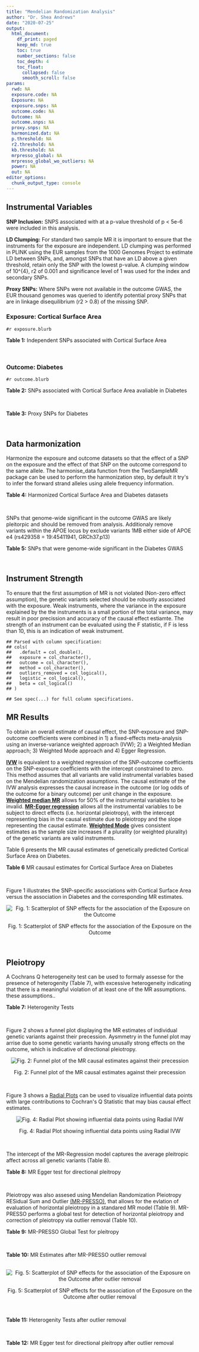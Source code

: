 ```yaml
---
title: "Mendelian Randomization Analysis"
author: "Dr. Shea Andrews"
date: "2020-07-25"
output:
  html_document:
    df_print: paged
    keep_md: true
    toc: true
    number_sections: false
    toc_depth: 4
    toc_float:
      collapsed: false
      smooth_scroll: false
params:
  rwd: NA
  exposure.code: NA
  Exposure: NA
  exposure.snps: NA
  outcome.code: NA
  Outcome: NA
  outcome.snps: NA
  proxy.snps: NA
  harmonized.dat: NA
  p.threshold: NA
  r2.threshold: NA
  kb.threshold: NA
  mrpresso_global: NA
  mrpresso_global_wo_outliers: NA
  power: NA
  out: NA
editor_options:
  chunk_output_type: console
---
```







## Instrumental Variables
**SNP Inclusion:** SNPS associated with at a p-value threshold of p < 5e-6 were included in this analysis.
<br>

**LD Clumping:** For standard two sample MR it is important to ensure that the instruments for the exposure are independent. LD clumping was performed in PLINK using the EUR samples from the 1000 Genomes Project to estimate LD between SNPs, and, amongst SNPs that have an LD above a given threshold, retain only the SNP with the lowest p-value. A clumping window of 10^{4}, r2 of 0.001 and significance level of 1 was used for the index and secondary SNPs.
<br>

**Proxy SNPs:** Where SNPs were not available in the outcome GWAS, the EUR thousand genomes was queried to identify potential proxy SNPs that are in linkage disequilibrium (r2 > 0.8) of the missing SNP.
<br>

### Exposure: Cortical Surface Area
`#r exposure.blurb`
<br>

**Table 1:** Independent SNPs associated with Cortical Surface Area
<div data-pagedtable="false">
  <script data-pagedtable-source type="application/json">
{"columns":[{"label":["SNP"],"name":[1],"type":["chr"],"align":["left"]},{"label":["CHROM"],"name":[2],"type":["dbl"],"align":["right"]},{"label":["POS"],"name":[3],"type":["dbl"],"align":["right"]},{"label":["REF"],"name":[4],"type":["chr"],"align":["left"]},{"label":["ALT"],"name":[5],"type":["chr"],"align":["left"]},{"label":["AF"],"name":[6],"type":["dbl"],"align":["right"]},{"label":["BETA"],"name":[7],"type":["dbl"],"align":["right"]},{"label":["SE"],"name":[8],"type":["dbl"],"align":["right"]},{"label":["Z"],"name":[9],"type":["dbl"],"align":["right"]},{"label":["P"],"name":[10],"type":["dbl"],"align":["right"]},{"label":["N"],"name":[11],"type":["dbl"],"align":["right"]},{"label":["TRAIT"],"name":[12],"type":["chr"],"align":["left"]}],"data":[{"1":"rs2490556","2":"1","3":"2021284","4":"T","5":"A","6":"0.3155","7":"583.9623","8":"122.1531","9":"4.780577","10":"1.748e-06","11":"32068","12":"Cortical_Surface_Area"},{"1":"rs4846200","2":"1","3":"9752648","4":"C","5":"T","6":"0.4191","7":"628.7473","8":"124.9738","9":"5.031033","10":"4.878e-07","11":"32068","12":"Cortical_Surface_Area"},{"1":"rs499688","2":"1","3":"61396649","4":"T","5":"C","6":"0.3482","7":"-583.8940","8":"123.5536","9":"-4.725840","10":"2.292e-06","11":"31582","12":"Cortical_Surface_Area"},{"1":"rs6673449","2":"1","3":"160043698","4":"A","5":"G","6":"0.5681","7":"-552.9050","8":"110.5323","9":"-5.002200","10":"5.668e-07","11":"32176","12":"Cortical_Surface_Area"},{"1":"rs12137969","2":"1","3":"242289357","4":"G","5":"A","6":"0.2412","7":"-585.5512","8":"128.0273","9":"-4.573643","10":"4.793e-06","11":"32176","12":"Cortical_Surface_Area"},{"1":"rs10927043","2":"1","3":"243762208","4":"C","5":"T","6":"0.1826","7":"719.0735","8":"141.2684","9":"5.090123","10":"3.578e-07","11":"32176","12":"Cortical_Surface_Area"},{"1":"rs57415181","2":"2","3":"48707841","4":"G","5":"C","6":"0.1447","7":"-834.6022","8":"159.4070","9":"-5.235668","10":"1.644e-07","11":"32176","12":"Cortical_Surface_Area"},{"1":"rs10496091","2":"2","3":"61482261","4":"G","5":"A","6":"0.2777","7":"-642.6331","8":"121.0228","9":"-5.310017","10":"1.096e-07","11":"32176","12":"Cortical_Surface_Area"},{"1":"rs12630663","2":"3","3":"28007315","4":"T","5":"C","6":"0.4117","7":"632.8110","8":"111.2125","9":"5.690110","10":"1.270e-08","11":"32176","12":"Cortical_Surface_Area"},{"1":"rs34464850","2":"3","3":"141721762","4":"G","5":"C","6":"0.1534","7":"1233.1854","8":"152.7201","9":"8.074807","10":"6.758e-16","11":"31984","12":"Cortical_Surface_Area"},{"1":"rs11938781","2":"4","3":"17924734","4":"T","5":"C","6":"0.1648","7":"-719.1710","8":"150.5519","9":"-4.776900","10":"1.780e-06","11":"32176","12":"Cortical_Surface_Area"},{"1":"rs10029872","2":"4","3":"40350763","4":"T","5":"C","6":"0.5251","7":"508.7590","8":"109.6122","9":"4.641440","10":"3.460e-06","11":"32176","12":"Cortical_Surface_Area"},{"1":"rs2301718","2":"4","3":"106009763","4":"G","5":"A","6":"0.2269","7":"737.2212","8":"132.3556","9":"5.570004","10":"2.547e-08","11":"32176","12":"Cortical_Surface_Area"},{"1":"rs386424","2":"5","3":"81092787","4":"T","5":"G","6":"0.3008","7":"656.5430","8":"120.0422","9":"5.469270","10":"4.519e-08","11":"32176","12":"Cortical_Surface_Area"},{"1":"rs7715167","2":"5","3":"170778824","4":"T","5":"C","6":"0.6143","7":"662.7540","8":"119.1375","9":"5.562930","10":"2.653e-08","11":"32068","12":"Cortical_Surface_Area"},{"1":"rs2802295","2":"6","3":"108926496","4":"A","5":"G","6":"0.6207","7":"714.5850","8":"112.9897","9":"6.324340","10":"2.543e-10","11":"32176","12":"Cortical_Surface_Area"},{"1":"rs11759026","2":"6","3":"126792095","4":"A","5":"G","6":"0.2376","7":"1301.5200","8":"134.6156","9":"9.668420","10":"4.106e-22","11":"31907","12":"Cortical_Surface_Area"},{"1":"rs139849708","2":"6","3":"127369230","4":"T","5":"C","6":"0.0297","7":"-2237.8300","8":"422.1224","9":"-5.301370","10":"1.149e-07","11":"22951","12":"Cortical_Surface_Area"},{"1":"rs6463758","2":"7","3":"8117636","4":"A","5":"G","6":"0.5382","7":"560.9860","8":"112.3815","9":"4.991800","10":"5.982e-07","11":"32176","12":"Cortical_Surface_Area"},{"1":"rs149352678","2":"7","3":"54920906","4":"C","5":"T","6":"0.0991","7":"967.7266","8":"191.5244","9":"5.052759","10":"4.355e-07","11":"32176","12":"Cortical_Surface_Area"},{"1":"rs42035","2":"7","3":"92239531","4":"A","5":"G","6":"0.2454","7":"-610.3230","8":"127.8222","9":"-4.774780","10":"1.799e-06","11":"32176","12":"Cortical_Surface_Area"},{"1":"rs41563","2":"7","3":"104852654","4":"G","5":"A","6":"0.3385","7":"586.6639","8":"116.3776","9":"5.041038","10":"4.630e-07","11":"32176","12":"Cortical_Surface_Area"},{"1":"rs10251751","2":"7","3":"156021770","4":"C","5":"T","6":"0.6639","7":"538.0782","8":"116.0343","9":"4.637234","10":"3.531e-06","11":"32176","12":"Cortical_Surface_Area"},{"1":"rs76650567","2":"8","3":"78242034","4":"C","5":"T","6":"0.0870","7":"-902.8657","8":"194.8981","9":"-4.632501","10":"3.613e-06","11":"32176","12":"Cortical_Surface_Area"},{"1":"rs66702753","2":"9","3":"103010947","4":"A","5":"C","6":"0.2493","7":"-593.2390","8":"128.8921","9":"-4.602600","10":"4.172e-06","11":"32176","12":"Cortical_Surface_Area"},{"1":"rs10817864","2":"9","3":"118968579","4":"C","5":"T","6":"0.5739","7":"531.0956","8":"111.2505","9":"4.773872","10":"1.807e-06","11":"32176","12":"Cortical_Surface_Area"},{"1":"rs12357321","2":"10","3":"21790476","4":"G","5":"A","6":"0.3206","7":"-698.7452","8":"119.6461","9":"-5.840100","10":"5.217e-09","11":"32176","12":"Cortical_Surface_Area"},{"1":"rs1628768","2":"10","3":"105012994","4":"T","5":"C","6":"0.2386","7":"972.9780","8":"132.0048","9":"7.370780","10":"1.696e-13","11":"32176","12":"Cortical_Surface_Area"},{"1":"rs17543864","2":"11","3":"92556100","4":"G","5":"A","6":"0.3264","7":"-623.9150","8":"116.9886","9":"-5.333126","10":"9.654e-08","11":"32176","12":"Cortical_Surface_Area"},{"1":"rs3217901","2":"12","3":"4405389","4":"A","5":"G","6":"0.4221","7":"593.5960","8":"114.7165","9":"5.174460","10":"2.286e-07","11":"32176","12":"Cortical_Surface_Area"},{"1":"rs2066827","2":"12","3":"12871099","4":"T","5":"G","6":"0.2333","7":"-862.4130","8":"159.9581","9":"-5.391500","10":"6.987e-08","11":"24138","12":"Cortical_Surface_Area"},{"1":"rs7975351","2":"12","3":"53902190","4":"G","5":"A","6":"0.4740","7":"611.0487","8":"113.5536","9":"5.381148","10":"7.401e-08","11":"31319","12":"Cortical_Surface_Area"},{"1":"rs10876864","2":"12","3":"56401085","4":"G","5":"A","6":"0.5774","7":"-628.5901","8":"112.6859","9":"-5.578250","10":"2.430e-08","11":"31319","12":"Cortical_Surface_Area"},{"1":"rs10878349","2":"12","3":"66327632","4":"A","5":"G","6":"0.5100","7":"-1039.9900","8":"110.4866","9":"-9.412850","10":"4.829e-21","11":"32176","12":"Cortical_Surface_Area"},{"1":"rs35227403","2":"12","3":"68216239","4":"T","5":"A","6":"0.0588","7":"-1271.7821","8":"253.6458","9":"-5.014008","10":"5.331e-07","11":"32176","12":"Cortical_Surface_Area"},{"1":"rs111855983","2":"12","3":"80052550","4":"T","5":"C","6":"0.1319","7":"-818.6420","8":"177.5492","9":"-4.610790","10":"4.011e-06","11":"28185","12":"Cortical_Surface_Area"},{"1":"rs2195243","2":"12","3":"102922986","4":"G","5":"C","6":"0.2196","7":"-769.2254","8":"142.2462","9":"-5.407704","10":"6.384e-08","11":"29708","12":"Cortical_Surface_Area"},{"1":"rs34011931","2":"13","3":"111077516","4":"A","5":"G","6":"0.3280","7":"538.2090","8":"117.7182","9":"4.572010","10":"4.831e-06","11":"32176","12":"Cortical_Surface_Area"},{"1":"rs6572878","2":"14","3":"23435333","4":"T","5":"C","6":"0.3997","7":"-574.9920","8":"113.9565","9":"-5.045710","10":"4.518e-07","11":"31790","12":"Cortical_Surface_Area"},{"1":"rs76801057","2":"14","3":"99728448","4":"C","5":"T","6":"0.0263","7":"2036.7834","8":"429.5486","9":"4.741683","10":"2.119e-06","11":"23846","12":"Cortical_Surface_Area"},{"1":"rs4265798","2":"16","3":"70636616","4":"T","5":"A","6":"0.9332","7":"-1221.0588","8":"263.6357","9":"-4.631614","10":"3.628e-06","11":"30025","12":"Cortical_Surface_Area"},{"1":"rs7207463","2":"17","3":"16004259","4":"A","5":"G","6":"0.5620","7":"-519.7640","8":"110.5676","9":"-4.700870","10":"2.591e-06","11":"32176","12":"Cortical_Surface_Area"},{"1":"rs6505216","2":"17","3":"29206421","4":"G","5":"T","6":"0.2375","7":"652.8106","8":"142.8638","9":"4.569461","10":"4.890e-06","11":"31430","12":"Cortical_Surface_Area"},{"1":"rs79600142","2":"17","3":"43897722","4":"T","5":"C","6":"0.2198","7":"-1696.8300","8":"143.2730","9":"-11.843300","10":"2.331e-32","11":"29435","12":"Cortical_Surface_Area"},{"1":"rs12452834","2":"17","3":"47111739","4":"C","5":"T","6":"0.3329","7":"-626.4308","8":"123.5899","9":"-5.068625","10":"4.007e-07","11":"30867","12":"Cortical_Surface_Area"},{"1":"rs1791513","2":"18","3":"22135429","4":"A","5":"G","6":"0.5263","7":"-502.3000","8":"109.5062","9":"-4.586950","10":"4.498e-06","11":"32176","12":"Cortical_Surface_Area"},{"1":"rs743038","2":"22","3":"50884075","4":"C","5":"T","6":"0.5560","7":"-532.1045","8":"115.3983","9":"-4.611025","10":"4.007e-06","11":"31216","12":"Cortical_Surface_Area"}],"options":{"columns":{"min":{},"max":[10]},"rows":{"min":[10],"max":[10]},"pages":{}}}
  </script>
</div>
<br>

### Outcome: Diabetes
`#r outcome.blurb`
<br>

**Table 2:** SNPs associated with Cortical Surface Area avaliable in Diabetes
<div data-pagedtable="false">
  <script data-pagedtable-source type="application/json">
{"columns":[{"label":["SNP"],"name":[1],"type":["chr"],"align":["left"]},{"label":["CHROM"],"name":[2],"type":["dbl"],"align":["right"]},{"label":["POS"],"name":[3],"type":["dbl"],"align":["right"]},{"label":["REF"],"name":[4],"type":["chr"],"align":["left"]},{"label":["ALT"],"name":[5],"type":["chr"],"align":["left"]},{"label":["AF"],"name":[6],"type":["dbl"],"align":["right"]},{"label":["BETA"],"name":[7],"type":["dbl"],"align":["right"]},{"label":["SE"],"name":[8],"type":["dbl"],"align":["right"]},{"label":["Z"],"name":[9],"type":["dbl"],"align":["right"]},{"label":["P"],"name":[10],"type":["dbl"],"align":["right"]},{"label":["N"],"name":[11],"type":["dbl"],"align":["right"]},{"label":["TRAIT"],"name":[12],"type":["chr"],"align":["left"]}],"data":[{"1":"rs6673449","2":"1","3":"160043698","4":"A","5":"G","6":"0.5709990","7":"0.0006","8":"0.0079","9":"0.07594940","10":"9.394e-01","11":"569410","12":"Type_2_Diabetes"},{"1":"rs12137969","2":"1","3":"242289357","4":"G","5":"A","6":"0.2310540","7":"-0.0005","8":"0.0093","9":"-0.05376344","10":"9.565e-01","11":"569861","12":"Type_2_Diabetes"},{"1":"rs10927043","2":"1","3":"243762208","4":"C","5":"T","6":"0.1818560","7":"-0.0093","8":"0.0102","9":"-0.91176471","10":"3.615e-01","11":"573517","12":"Type_2_Diabetes"},{"1":"rs10496091","2":"2","3":"61482261","4":"G","5":"A","6":"0.2804520","7":"-0.0002","8":"0.0079","9":"-0.02531646","10":"9.824e-01","11":"603850","12":"Type_2_Diabetes"},{"1":"rs12630663","2":"3","3":"28007315","4":"T","5":"C","6":"0.4117420","7":"0.0005","8":"0.0080","9":"0.06250000","10":"9.530e-01","11":"568996","12":"Type_2_Diabetes"},{"1":"rs34464850","2":"3","3":"141721762","4":"G","5":"C","6":"0.1505020","7":"-0.0051","8":"0.0109","9":"-0.46788991","10":"6.386e-01","11":"572247","12":"Type_2_Diabetes"},{"1":"rs11938781","2":"4","3":"17924734","4":"T","5":"C","6":"0.1636170","7":"0.0267","8":"0.0105","9":"2.54285714","10":"1.125e-02","11":"569163","12":"Type_2_Diabetes"},{"1":"rs10029872","2":"4","3":"40350763","4":"T","5":"C","6":"0.5189650","7":"-0.0044","8":"0.0077","9":"-0.57142900","10":"5.654e-01","11":"571359","12":"Type_2_Diabetes"},{"1":"rs2301718","2":"4","3":"106009763","4":"G","5":"A","6":"0.2109830","7":"-0.0007","8":"0.0095","9":"-0.07368421","10":"9.401e-01","11":"567532","12":"Type_2_Diabetes"},{"1":"rs386424","2":"5","3":"81092787","4":"T","5":"G","6":"0.2884530","7":"0.0083","8":"0.0086","9":"0.96511628","10":"3.366e-01","11":"570457","12":"Type_2_Diabetes"},{"1":"rs7715167","2":"5","3":"170778824","4":"T","5":"C","6":"0.6084960","7":"-0.0059","8":"0.0080","9":"-0.73750000","10":"4.623e-01","11":"573704","12":"Type_2_Diabetes"},{"1":"rs2802295","2":"6","3":"108926496","4":"A","5":"G","6":"0.6269280","7":"0.0114","8":"0.0081","9":"1.40741000","10":"1.605e-01","11":"570529","12":"Type_2_Diabetes"},{"1":"rs6463758","2":"7","3":"8117636","4":"A","5":"G","6":"0.5535140","7":"-0.0102","8":"0.0084","9":"-1.21429000","10":"2.211e-01","11":"566704","12":"Type_2_Diabetes"},{"1":"rs42035","2":"7","3":"92239531","4":"A","5":"G","6":"0.2446390","7":"-0.0240","8":"0.0092","9":"-2.60869565","10":"8.666e-03","11":"569904","12":"Type_2_Diabetes"},{"1":"rs41563","2":"7","3":"104852654","4":"G","5":"A","6":"0.3481870","7":"0.0165","8":"0.0087","9":"1.89655172","10":"5.607e-02","11":"572134","12":"Type_2_Diabetes"},{"1":"rs10251751","2":"7","3":"156021770","4":"C","5":"T","6":"0.6669210","7":"-0.0135","8":"0.0083","9":"-1.62651000","10":"1.025e-01","11":"570914","12":"Type_2_Diabetes"},{"1":"rs76650567","2":"8","3":"78242034","4":"C","5":"T","6":"0.0811408","7":"0.0251","8":"0.0142","9":"1.76760563","10":"7.788e-02","11":"572999","12":"Type_2_Diabetes"},{"1":"rs66702753","2":"9","3":"103010947","4":"A","5":"C","6":"0.2551110","7":"0.0137","8":"0.0090","9":"1.52222222","10":"1.271e-01","11":"570163","12":"Type_2_Diabetes"},{"1":"rs10817864","2":"9","3":"118968579","4":"C","5":"T","6":"0.5807480","7":"0.0001","8":"0.0079","9":"0.01265820","10":"9.878e-01","11":"573423","12":"Type_2_Diabetes"},{"1":"rs12357321","2":"10","3":"21790476","4":"G","5":"A","6":"0.3133290","7":"0.0043","8":"0.0081","9":"0.53086420","10":"5.950e-01","11":"559082","12":"Type_2_Diabetes"},{"1":"rs1628768","2":"10","3":"105012994","4":"T","5":"C","6":"0.2343950","7":"-0.0171","8":"0.0093","9":"-1.83870968","10":"6.486e-02","11":"570299","12":"Type_2_Diabetes"},{"1":"rs17543864","2":"11","3":"92556100","4":"G","5":"A","6":"0.3189930","7":"0.0186","8":"0.0085","9":"2.18823529","10":"2.836e-02","11":"556865","12":"Type_2_Diabetes"},{"1":"rs10876864","2":"12","3":"56401085","4":"G","5":"A","6":"0.5771590","7":"0.0041","8":"0.0080","9":"0.51250000","10":"6.033e-01","11":"573704","12":"Type_2_Diabetes"},{"1":"rs10878349","2":"12","3":"66327632","4":"A","5":"G","6":"0.5120460","7":"0.0484","8":"0.0079","9":"6.12658000","10":"7.235e-10","11":"570758","12":"Type_2_Diabetes"},{"1":"rs111855983","2":"12","3":"80052550","4":"T","5":"C","6":"0.1300490","7":"0.0155","8":"0.0120","9":"1.29166667","10":"1.953e-01","11":"573359","12":"Type_2_Diabetes"},{"1":"rs2195243","2":"12","3":"102922986","4":"G","5":"C","6":"0.2225540","7":"-0.0227","8":"0.0087","9":"-2.60919540","10":"8.720e-03","11":"605045","12":"Type_2_Diabetes"},{"1":"rs34011931","2":"13","3":"111077516","4":"A","5":"G","6":"0.3274150","7":"-0.0190","8":"0.0084","9":"-2.26190476","10":"2.284e-02","11":"570230","12":"Type_2_Diabetes"},{"1":"rs7207463","2":"17","3":"16004259","4":"A","5":"G","6":"0.5600750","7":"0.0049","8":"0.0079","9":"0.62025300","10":"5.307e-01","11":"573444","12":"Type_2_Diabetes"},{"1":"rs1791513","2":"18","3":"22135429","4":"A","5":"G","6":"0.5313200","7":"0.0171","8":"0.0078","9":"2.19231000","10":"2.747e-02","11":"557880","12":"Type_2_Diabetes"},{"1":"rs2490556","2":"NA","3":"NA","4":"NA","5":"NA","6":"NA","7":"NA","8":"NA","9":"NA","10":"NA","11":"NA","12":"NA"},{"1":"rs4846200","2":"NA","3":"NA","4":"NA","5":"NA","6":"NA","7":"NA","8":"NA","9":"NA","10":"NA","11":"NA","12":"NA"},{"1":"rs499688","2":"NA","3":"NA","4":"NA","5":"NA","6":"NA","7":"NA","8":"NA","9":"NA","10":"NA","11":"NA","12":"NA"},{"1":"rs57415181","2":"NA","3":"NA","4":"NA","5":"NA","6":"NA","7":"NA","8":"NA","9":"NA","10":"NA","11":"NA","12":"NA"},{"1":"rs11759026","2":"NA","3":"NA","4":"NA","5":"NA","6":"NA","7":"NA","8":"NA","9":"NA","10":"NA","11":"NA","12":"NA"},{"1":"rs139849708","2":"NA","3":"NA","4":"NA","5":"NA","6":"NA","7":"NA","8":"NA","9":"NA","10":"NA","11":"NA","12":"NA"},{"1":"rs149352678","2":"NA","3":"NA","4":"NA","5":"NA","6":"NA","7":"NA","8":"NA","9":"NA","10":"NA","11":"NA","12":"NA"},{"1":"rs3217901","2":"NA","3":"NA","4":"NA","5":"NA","6":"NA","7":"NA","8":"NA","9":"NA","10":"NA","11":"NA","12":"NA"},{"1":"rs2066827","2":"NA","3":"NA","4":"NA","5":"NA","6":"NA","7":"NA","8":"NA","9":"NA","10":"NA","11":"NA","12":"NA"},{"1":"rs7975351","2":"NA","3":"NA","4":"NA","5":"NA","6":"NA","7":"NA","8":"NA","9":"NA","10":"NA","11":"NA","12":"NA"},{"1":"rs35227403","2":"NA","3":"NA","4":"NA","5":"NA","6":"NA","7":"NA","8":"NA","9":"NA","10":"NA","11":"NA","12":"NA"},{"1":"rs6572878","2":"NA","3":"NA","4":"NA","5":"NA","6":"NA","7":"NA","8":"NA","9":"NA","10":"NA","11":"NA","12":"NA"},{"1":"rs76801057","2":"NA","3":"NA","4":"NA","5":"NA","6":"NA","7":"NA","8":"NA","9":"NA","10":"NA","11":"NA","12":"NA"},{"1":"rs4265798","2":"NA","3":"NA","4":"NA","5":"NA","6":"NA","7":"NA","8":"NA","9":"NA","10":"NA","11":"NA","12":"NA"},{"1":"rs6505216","2":"NA","3":"NA","4":"NA","5":"NA","6":"NA","7":"NA","8":"NA","9":"NA","10":"NA","11":"NA","12":"NA"},{"1":"rs79600142","2":"NA","3":"NA","4":"NA","5":"NA","6":"NA","7":"NA","8":"NA","9":"NA","10":"NA","11":"NA","12":"NA"},{"1":"rs12452834","2":"NA","3":"NA","4":"NA","5":"NA","6":"NA","7":"NA","8":"NA","9":"NA","10":"NA","11":"NA","12":"NA"},{"1":"rs743038","2":"NA","3":"NA","4":"NA","5":"NA","6":"NA","7":"NA","8":"NA","9":"NA","10":"NA","11":"NA","12":"NA"}],"options":{"columns":{"min":{},"max":[10]},"rows":{"min":[10],"max":[10]},"pages":{}}}
  </script>
</div>
<br>

**Table 3:** Proxy SNPs for Diabetes
<div data-pagedtable="false">
  <script data-pagedtable-source type="application/json">
{"columns":[{"label":["target_snp"],"name":[1],"type":["chr"],"align":["left"]},{"label":["proxy_snp"],"name":[2],"type":["chr"],"align":["left"]},{"label":["ld.r2"],"name":[3],"type":["dbl"],"align":["right"]},{"label":["Dprime"],"name":[4],"type":["dbl"],"align":["right"]},{"label":["PHASE"],"name":[5],"type":["chr"],"align":["left"]},{"label":["X12"],"name":[6],"type":["lgl"],"align":["right"]},{"label":["CHROM"],"name":[7],"type":["dbl"],"align":["right"]},{"label":["POS"],"name":[8],"type":["dbl"],"align":["right"]},{"label":["REF.proxy"],"name":[9],"type":["chr"],"align":["left"]},{"label":["ALT.proxy"],"name":[10],"type":["chr"],"align":["left"]},{"label":["AF"],"name":[11],"type":["dbl"],"align":["right"]},{"label":["BETA"],"name":[12],"type":["dbl"],"align":["right"]},{"label":["SE"],"name":[13],"type":["dbl"],"align":["right"]},{"label":["Z"],"name":[14],"type":["dbl"],"align":["right"]},{"label":["P"],"name":[15],"type":["dbl"],"align":["right"]},{"label":["N"],"name":[16],"type":["dbl"],"align":["right"]},{"label":["TRAIT"],"name":[17],"type":["chr"],"align":["left"]},{"label":["ref"],"name":[18],"type":["chr"],"align":["left"]},{"label":["ref.proxy"],"name":[19],"type":["chr"],"align":["left"]},{"label":["alt"],"name":[20],"type":["chr"],"align":["left"]},{"label":["alt.proxy"],"name":[21],"type":["chr"],"align":["left"]},{"label":["ALT"],"name":[22],"type":["chr"],"align":["left"]},{"label":["REF"],"name":[23],"type":["chr"],"align":["left"]},{"label":["proxy.outcome"],"name":[24],"type":["lgl"],"align":["right"]}],"data":[{"1":"rs57415181","2":"rs72872724","3":"0.917221","4":"0.976303","5":"CG/GA","6":"NA","7":"2","8":"48684796","9":"A","10":"G","11":"0.143687","12":"0.0115","13":"0.0111","14":"1.03603604","15":"0.30100","16":"569958","17":"Type_2_Diabetes","18":"C","19":"G","20":"G","21":"A","22":"C","23":"G","24":"TRUE"},{"1":"rs7975351","2":"rs784567","3":"0.809695","4":"0.947592","5":"AG/GA","6":"NA","7":"12","8":"53894465","9":"G","10":"A","11":"0.506461","12":"0.0162","13":"0.0078","14":"2.07692000","15":"0.03753","16":"568091","17":"Type_2_Diabetes","18":"A","19":"G","20":"G","21":"A","22":"G","23":"A","24":"TRUE"},{"1":"rs6572878","2":"rs10146424","3":"0.987642","4":"1.000000","5":"CG/TT","6":"NA","7":"14","8":"23438980","9":"T","10":"G","11":"0.398011","12":"-0.0001","13":"0.0081","14":"-0.01234568","15":"0.98530","16":"564871","17":"Type_2_Diabetes","18":"C","19":"G","20":"T","21":"T","22":"C","23":"T","24":"TRUE"},{"1":"rs4265798","2":"rs3931036","3":"0.861327","4":"0.966216","5":"TG/AA","6":"NA","7":"16","8":"70548297","9":"G","10":"A","11":"0.932875","12":"0.0259","13":"0.0157","14":"1.64968000","15":"0.09970","16":"579347","17":"Type_2_Diabetes","18":"T","19":"G","20":"A","21":"A","22":"A","23":"T","24":"TRUE"},{"1":"rs79600142","2":"rs17426174","3":"1.000000","4":"1.000000","5":"CC/TG","6":"NA","7":"17","8":"43830938","9":"G","10":"C","11":"0.223435","12":"0.0103","13":"0.0094","14":"1.09574468","15":"0.27160","16":"573561","17":"Type_2_Diabetes","18":"C","19":"C","20":"T","21":"G","22":"C","23":"T","24":"TRUE"},{"1":"rs2490556","2":"NA","3":"NA","4":"NA","5":"NA","6":"NA","7":"NA","8":"NA","9":"NA","10":"NA","11":"NA","12":"NA","13":"NA","14":"NA","15":"NA","16":"NA","17":"NA","18":"NA","19":"NA","20":"NA","21":"NA","22":"NA","23":"NA","24":"NA"},{"1":"rs4846200","2":"NA","3":"NA","4":"NA","5":"NA","6":"NA","7":"NA","8":"NA","9":"NA","10":"NA","11":"NA","12":"NA","13":"NA","14":"NA","15":"NA","16":"NA","17":"NA","18":"NA","19":"NA","20":"NA","21":"NA","22":"NA","23":"NA","24":"NA"},{"1":"rs499688","2":"NA","3":"NA","4":"NA","5":"NA","6":"NA","7":"NA","8":"NA","9":"NA","10":"NA","11":"NA","12":"NA","13":"NA","14":"NA","15":"NA","16":"NA","17":"NA","18":"NA","19":"NA","20":"NA","21":"NA","22":"NA","23":"NA","24":"NA"},{"1":"rs11759026","2":"NA","3":"NA","4":"NA","5":"NA","6":"NA","7":"NA","8":"NA","9":"NA","10":"NA","11":"NA","12":"NA","13":"NA","14":"NA","15":"NA","16":"NA","17":"NA","18":"NA","19":"NA","20":"NA","21":"NA","22":"NA","23":"NA","24":"NA"},{"1":"rs139849708","2":"NA","3":"NA","4":"NA","5":"NA","6":"NA","7":"NA","8":"NA","9":"NA","10":"NA","11":"NA","12":"NA","13":"NA","14":"NA","15":"NA","16":"NA","17":"NA","18":"NA","19":"NA","20":"NA","21":"NA","22":"NA","23":"NA","24":"NA"},{"1":"rs149352678","2":"NA","3":"NA","4":"NA","5":"NA","6":"NA","7":"NA","8":"NA","9":"NA","10":"NA","11":"NA","12":"NA","13":"NA","14":"NA","15":"NA","16":"NA","17":"NA","18":"NA","19":"NA","20":"NA","21":"NA","22":"NA","23":"NA","24":"NA"},{"1":"rs3217901","2":"NA","3":"NA","4":"NA","5":"NA","6":"NA","7":"NA","8":"NA","9":"NA","10":"NA","11":"NA","12":"NA","13":"NA","14":"NA","15":"NA","16":"NA","17":"NA","18":"NA","19":"NA","20":"NA","21":"NA","22":"NA","23":"NA","24":"NA"},{"1":"rs2066827","2":"NA","3":"NA","4":"NA","5":"NA","6":"NA","7":"NA","8":"NA","9":"NA","10":"NA","11":"NA","12":"NA","13":"NA","14":"NA","15":"NA","16":"NA","17":"NA","18":"NA","19":"NA","20":"NA","21":"NA","22":"NA","23":"NA","24":"NA"},{"1":"rs35227403","2":"NA","3":"NA","4":"NA","5":"NA","6":"NA","7":"NA","8":"NA","9":"NA","10":"NA","11":"NA","12":"NA","13":"NA","14":"NA","15":"NA","16":"NA","17":"NA","18":"NA","19":"NA","20":"NA","21":"NA","22":"NA","23":"NA","24":"NA"},{"1":"rs76801057","2":"NA","3":"NA","4":"NA","5":"NA","6":"NA","7":"NA","8":"NA","9":"NA","10":"NA","11":"NA","12":"NA","13":"NA","14":"NA","15":"NA","16":"NA","17":"NA","18":"NA","19":"NA","20":"NA","21":"NA","22":"NA","23":"NA","24":"NA"},{"1":"rs6505216","2":"NA","3":"NA","4":"NA","5":"NA","6":"NA","7":"NA","8":"NA","9":"NA","10":"NA","11":"NA","12":"NA","13":"NA","14":"NA","15":"NA","16":"NA","17":"NA","18":"NA","19":"NA","20":"NA","21":"NA","22":"NA","23":"NA","24":"NA"},{"1":"rs12452834","2":"NA","3":"NA","4":"NA","5":"NA","6":"NA","7":"NA","8":"NA","9":"NA","10":"NA","11":"NA","12":"NA","13":"NA","14":"NA","15":"NA","16":"NA","17":"NA","18":"NA","19":"NA","20":"NA","21":"NA","22":"NA","23":"NA","24":"NA"},{"1":"rs743038","2":"NA","3":"NA","4":"NA","5":"NA","6":"NA","7":"NA","8":"NA","9":"NA","10":"NA","11":"NA","12":"NA","13":"NA","14":"NA","15":"NA","16":"NA","17":"NA","18":"NA","19":"NA","20":"NA","21":"NA","22":"NA","23":"NA","24":"NA"}],"options":{"columns":{"min":{},"max":[10]},"rows":{"min":[10],"max":[10]},"pages":{}}}
  </script>
</div>
<br>

## Data harmonization
Harmonize the exposure and outcome datasets so that the effect of a SNP on the exposure and the effect of that SNP on the outcome correspond to the same allele. The harmonise_data function from the TwoSampleMR package can be used to perform the harmonization step, by default it try's to infer the forward strand alleles using allele frequency information.
<br>

**Table 4:** Harmonized Cortical Surface Area and Diabetes datasets
<div data-pagedtable="false">
  <script data-pagedtable-source type="application/json">
{"columns":[{"label":["SNP"],"name":[1],"type":["chr"],"align":["left"]},{"label":["effect_allele.exposure"],"name":[2],"type":["chr"],"align":["left"]},{"label":["other_allele.exposure"],"name":[3],"type":["chr"],"align":["left"]},{"label":["effect_allele.outcome"],"name":[4],"type":["chr"],"align":["left"]},{"label":["other_allele.outcome"],"name":[5],"type":["chr"],"align":["left"]},{"label":["beta.exposure"],"name":[6],"type":["dbl"],"align":["right"]},{"label":["beta.outcome"],"name":[7],"type":["dbl"],"align":["right"]},{"label":["eaf.exposure"],"name":[8],"type":["dbl"],"align":["right"]},{"label":["eaf.outcome"],"name":[9],"type":["dbl"],"align":["right"]},{"label":["remove"],"name":[10],"type":["lgl"],"align":["right"]},{"label":["palindromic"],"name":[11],"type":["lgl"],"align":["right"]},{"label":["ambiguous"],"name":[12],"type":["lgl"],"align":["right"]},{"label":["id.outcome"],"name":[13],"type":["chr"],"align":["left"]},{"label":["chr.outcome"],"name":[14],"type":["dbl"],"align":["right"]},{"label":["pos.outcome"],"name":[15],"type":["dbl"],"align":["right"]},{"label":["se.outcome"],"name":[16],"type":["dbl"],"align":["right"]},{"label":["z.outcome"],"name":[17],"type":["dbl"],"align":["right"]},{"label":["pval.outcome"],"name":[18],"type":["dbl"],"align":["right"]},{"label":["samplesize.outcome"],"name":[19],"type":["dbl"],"align":["right"]},{"label":["outcome"],"name":[20],"type":["chr"],"align":["left"]},{"label":["mr_keep.outcome"],"name":[21],"type":["lgl"],"align":["right"]},{"label":["pval_origin.outcome"],"name":[22],"type":["chr"],"align":["left"]},{"label":["chr.exposure"],"name":[23],"type":["dbl"],"align":["right"]},{"label":["pos.exposure"],"name":[24],"type":["dbl"],"align":["right"]},{"label":["se.exposure"],"name":[25],"type":["dbl"],"align":["right"]},{"label":["z.exposure"],"name":[26],"type":["dbl"],"align":["right"]},{"label":["pval.exposure"],"name":[27],"type":["dbl"],"align":["right"]},{"label":["samplesize.exposure"],"name":[28],"type":["dbl"],"align":["right"]},{"label":["exposure"],"name":[29],"type":["chr"],"align":["left"]},{"label":["mr_keep.exposure"],"name":[30],"type":["lgl"],"align":["right"]},{"label":["pval_origin.exposure"],"name":[31],"type":["chr"],"align":["left"]},{"label":["id.exposure"],"name":[32],"type":["chr"],"align":["left"]},{"label":["action"],"name":[33],"type":["dbl"],"align":["right"]},{"label":["mr_keep"],"name":[34],"type":["lgl"],"align":["right"]},{"label":["pt"],"name":[35],"type":["dbl"],"align":["right"]},{"label":["pleitropy_keep"],"name":[36],"type":["lgl"],"align":["right"]},{"label":["mrpresso_RSSobs"],"name":[37],"type":["dbl"],"align":["right"]},{"label":["mrpresso_pval"],"name":[38],"type":["dbl"],"align":["right"]},{"label":["mrpresso_keep"],"name":[39],"type":["lgl"],"align":["right"]}],"data":[{"1":"rs10029872","2":"C","3":"T","4":"C","5":"T","6":"508.7590","7":"-0.0044","8":"0.5251","9":"0.5189650","10":"FALSE","11":"FALSE","12":"FALSE","13":"hsaGgO","14":"4","15":"40350763","16":"0.0077","17":"-0.57142900","18":"5.654e-01","19":"571359","20":"Xue2018diab","21":"TRUE","22":"reported","23":"4","24":"40350763","25":"109.6122","26":"4.641440","27":"3.460e-06","28":"32176","29":"Grasby2020surfarea","30":"TRUE","31":"reported","32":"qZNE6y","33":"2","34":"TRUE","35":"5e-06","36":"TRUE","37":"8.729057e-07","38":"1.0000","39":"TRUE"},{"1":"rs10251751","2":"T","3":"C","4":"T","5":"C","6":"538.0782","7":"-0.0135","8":"0.6639","9":"0.6669210","10":"FALSE","11":"FALSE","12":"FALSE","13":"hsaGgO","14":"7","15":"156021770","16":"0.0083","17":"-1.62651000","18":"1.025e-01","19":"570914","20":"Xue2018diab","21":"TRUE","22":"reported","23":"7","24":"156021770","25":"116.0343","26":"4.637234","27":"3.531e-06","28":"32176","29":"Grasby2020surfarea","30":"TRUE","31":"reported","32":"qZNE6y","33":"2","34":"TRUE","35":"5e-06","36":"TRUE","37":"1.001864e-04","38":"1.0000","39":"TRUE"},{"1":"rs10496091","2":"A","3":"G","4":"A","5":"G","6":"-642.6331","7":"-0.0002","8":"0.2777","9":"0.2804520","10":"FALSE","11":"FALSE","12":"FALSE","13":"hsaGgO","14":"2","15":"61482261","16":"0.0079","17":"-0.02531646","18":"9.824e-01","19":"603850","20":"Xue2018diab","21":"TRUE","22":"reported","23":"2","24":"61482261","25":"121.0228","26":"-5.310017","27":"1.096e-07","28":"32176","29":"Grasby2020surfarea","30":"TRUE","31":"reported","32":"qZNE6y","33":"2","34":"TRUE","35":"5e-06","36":"TRUE","37":"2.253312e-05","38":"1.0000","39":"TRUE"},{"1":"rs10817864","2":"T","3":"C","4":"T","5":"C","6":"531.0956","7":"0.0001","8":"0.5739","9":"0.5807480","10":"FALSE","11":"FALSE","12":"FALSE","13":"hsaGgO","14":"9","15":"118968579","16":"0.0079","17":"0.01265820","18":"9.878e-01","19":"573423","20":"Xue2018diab","21":"TRUE","22":"reported","23":"9","24":"118968579","25":"111.2505","26":"4.773872","27":"1.807e-06","28":"32176","29":"Grasby2020surfarea","30":"TRUE","31":"reported","32":"qZNE6y","33":"2","34":"TRUE","35":"5e-06","36":"TRUE","37":"1.457278e-05","38":"1.0000","39":"TRUE"},{"1":"rs10876864","2":"A","3":"G","4":"A","5":"G","6":"-628.5901","7":"0.0041","8":"0.5774","9":"0.5771590","10":"FALSE","11":"FALSE","12":"FALSE","13":"hsaGgO","14":"12","15":"56401085","16":"0.0080","17":"0.51250000","18":"6.033e-01","19":"573704","20":"Xue2018diab","21":"TRUE","22":"reported","23":"12","24":"56401085","25":"112.6859","26":"-5.578250","27":"2.430e-08","28":"31319","29":"Grasby2020surfarea","30":"TRUE","31":"reported","32":"qZNE6y","33":"2","34":"TRUE","35":"5e-06","36":"TRUE","37":"4.467769e-08","38":"1.0000","39":"TRUE"},{"1":"rs10878349","2":"G","3":"A","4":"G","5":"A","6":"-1039.9900","7":"0.0484","8":"0.5100","9":"0.5120460","10":"FALSE","11":"FALSE","12":"FALSE","13":"hsaGgO","14":"12","15":"66327632","16":"0.0079","17":"6.12658000","18":"7.235e-10","19":"570758","20":"Xue2018diab","21":"TRUE","22":"reported","23":"12","24":"66327632","25":"110.4866","26":"-9.412850","27":"4.829e-21","28":"32176","29":"Grasby2020surfarea","30":"TRUE","31":"reported","32":"qZNE6y","33":"2","34":"TRUE","35":"5e-06","36":"FALSE","37":"NA","38":"NA","39":"NA"},{"1":"rs10927043","2":"T","3":"C","4":"T","5":"C","6":"719.0735","7":"-0.0093","8":"0.1826","9":"0.1818560","10":"FALSE","11":"FALSE","12":"FALSE","13":"hsaGgO","14":"1","15":"243762208","16":"0.0102","17":"-0.91176471","18":"3.615e-01","19":"573517","20":"Xue2018diab","21":"TRUE","22":"reported","23":"1","24":"243762208","25":"141.2684","26":"5.090123","27":"3.578e-07","28":"32176","29":"Grasby2020surfarea","30":"TRUE","31":"reported","32":"qZNE6y","33":"2","34":"TRUE","35":"5e-06","36":"TRUE","37":"2.005197e-05","38":"1.0000","39":"TRUE"},{"1":"rs111855983","2":"C","3":"T","4":"C","5":"T","6":"-818.6420","7":"0.0155","8":"0.1319","9":"0.1300490","10":"FALSE","11":"FALSE","12":"FALSE","13":"hsaGgO","14":"12","15":"80052550","16":"0.0120","17":"1.29166667","18":"1.953e-01","19":"573359","20":"Xue2018diab","21":"TRUE","22":"reported","23":"12","24":"80052550","25":"177.5492","26":"-4.610790","27":"4.011e-06","28":"28185","29":"Grasby2020surfarea","30":"TRUE","31":"reported","32":"qZNE6y","33":"2","34":"TRUE","35":"5e-06","36":"TRUE","37":"1.022278e-04","38":"1.0000","39":"TRUE"},{"1":"rs11938781","2":"C","3":"T","4":"C","5":"T","6":"-719.1710","7":"0.0267","8":"0.1648","9":"0.1636170","10":"FALSE","11":"FALSE","12":"FALSE","13":"hsaGgO","14":"4","15":"17924734","16":"0.0105","17":"2.54285714","18":"1.125e-02","19":"569163","20":"Xue2018diab","21":"TRUE","22":"reported","23":"4","24":"17924734","25":"150.5519","26":"-4.776900","27":"1.780e-06","28":"32176","29":"Grasby2020surfarea","30":"TRUE","31":"reported","32":"qZNE6y","33":"2","34":"TRUE","35":"5e-06","36":"TRUE","37":"4.953995e-04","38":"1.0000","39":"TRUE"},{"1":"rs12137969","2":"A","3":"G","4":"A","5":"G","6":"-585.5512","7":"-0.0005","8":"0.2412","9":"0.2310540","10":"FALSE","11":"FALSE","12":"FALSE","13":"hsaGgO","14":"1","15":"242289357","16":"0.0093","17":"-0.05376344","18":"9.565e-01","19":"569861","20":"Xue2018diab","21":"TRUE","22":"reported","23":"1","24":"242289357","25":"128.0273","26":"-4.573643","27":"4.793e-06","28":"32176","29":"Grasby2020surfarea","30":"TRUE","31":"reported","32":"qZNE6y","33":"2","34":"TRUE","35":"5e-06","36":"TRUE","37":"2.111276e-05","38":"1.0000","39":"TRUE"},{"1":"rs12357321","2":"A","3":"G","4":"A","5":"G","6":"-698.7452","7":"0.0043","8":"0.3206","9":"0.3133290","10":"FALSE","11":"FALSE","12":"FALSE","13":"hsaGgO","14":"10","15":"21790476","16":"0.0081","17":"0.53086420","18":"5.950e-01","19":"559082","20":"Xue2018diab","21":"TRUE","22":"reported","23":"10","24":"21790476","25":"119.6461","26":"-5.840100","27":"5.217e-09","28":"32176","29":"Grasby2020surfarea","30":"TRUE","31":"reported","32":"qZNE6y","33":"2","34":"TRUE","35":"5e-06","36":"TRUE","37":"2.531777e-07","38":"1.0000","39":"TRUE"},{"1":"rs12630663","2":"C","3":"T","4":"C","5":"T","6":"632.8110","7":"0.0005","8":"0.4117","9":"0.4117420","10":"FALSE","11":"FALSE","12":"FALSE","13":"hsaGgO","14":"3","15":"28007315","16":"0.0080","17":"0.06250000","18":"9.530e-01","19":"568996","20":"Xue2018diab","21":"TRUE","22":"reported","23":"3","24":"28007315","25":"111.2125","26":"5.690110","27":"1.270e-08","28":"32176","29":"Grasby2020surfarea","30":"TRUE","31":"reported","32":"qZNE6y","33":"2","34":"TRUE","35":"5e-06","36":"TRUE","37":"2.478472e-05","38":"1.0000","39":"TRUE"},{"1":"rs1628768","2":"C","3":"T","4":"C","5":"T","6":"972.9780","7":"-0.0171","8":"0.2386","9":"0.2343950","10":"FALSE","11":"FALSE","12":"FALSE","13":"hsaGgO","14":"10","15":"105012994","16":"0.0093","17":"-1.83870968","18":"6.486e-02","19":"570299","20":"Xue2018diab","21":"TRUE","22":"reported","23":"10","24":"105012994","25":"132.0048","26":"7.370780","27":"1.696e-13","28":"32176","29":"Grasby2020surfarea","30":"TRUE","31":"reported","32":"qZNE6y","33":"2","34":"TRUE","35":"5e-06","36":"TRUE","37":"1.208424e-04","38":"1.0000","39":"TRUE"},{"1":"rs17543864","2":"A","3":"G","4":"A","5":"G","6":"-623.9150","7":"0.0186","8":"0.3264","9":"0.3189930","10":"FALSE","11":"FALSE","12":"FALSE","13":"hsaGgO","14":"11","15":"92556100","16":"0.0085","17":"2.18823529","18":"2.836e-02","19":"556865","20":"Xue2018diab","21":"TRUE","22":"reported","23":"11","24":"92556100","25":"116.9886","26":"-5.333126","27":"9.654e-08","28":"32176","29":"Grasby2020surfarea","30":"TRUE","31":"reported","32":"qZNE6y","33":"2","34":"TRUE","35":"5e-06","36":"TRUE","37":"2.158877e-04","38":"1.0000","39":"TRUE"},{"1":"rs1791513","2":"G","3":"A","4":"G","5":"A","6":"-502.3000","7":"0.0171","8":"0.5263","9":"0.5313200","10":"FALSE","11":"FALSE","12":"FALSE","13":"hsaGgO","14":"18","15":"22135429","16":"0.0078","17":"2.19231000","18":"2.747e-02","19":"557880","20":"Xue2018diab","21":"TRUE","22":"reported","23":"18","24":"22135429","25":"109.5062","26":"-4.586950","27":"4.498e-06","28":"32176","29":"Grasby2020surfarea","30":"TRUE","31":"reported","32":"qZNE6y","33":"2","34":"TRUE","35":"5e-06","36":"TRUE","37":"1.939610e-04","38":"1.0000","39":"TRUE"},{"1":"rs2195243","2":"C","3":"G","4":"C","5":"G","6":"-769.2254","7":"-0.0227","8":"0.2196","9":"0.2225540","10":"FALSE","11":"TRUE","12":"FALSE","13":"hsaGgO","14":"12","15":"102922986","16":"0.0087","17":"-2.60919540","18":"8.720e-03","19":"605045","20":"Xue2018diab","21":"TRUE","22":"reported","23":"12","24":"102922986","25":"142.2462","26":"-5.407704","27":"6.384e-08","28":"29708","29":"Grasby2020surfarea","30":"TRUE","31":"reported","32":"qZNE6y","33":"2","34":"TRUE","35":"5e-06","36":"TRUE","37":"8.420796e-04","38":"0.0660","39":"TRUE"},{"1":"rs2301718","2":"A","3":"G","4":"A","5":"G","6":"737.2212","7":"-0.0007","8":"0.2269","9":"0.2109830","10":"FALSE","11":"FALSE","12":"FALSE","13":"hsaGgO","14":"4","15":"106009763","16":"0.0095","17":"-0.07368421","18":"9.401e-01","19":"567532","20":"Xue2018diab","21":"TRUE","22":"reported","23":"4","24":"106009763","25":"132.3556","26":"5.570004","27":"2.547e-08","28":"32176","29":"Grasby2020surfarea","30":"TRUE","31":"reported","32":"qZNE6y","33":"2","34":"TRUE","35":"5e-06","36":"TRUE","37":"2.001738e-05","38":"1.0000","39":"TRUE"},{"1":"rs2802295","2":"G","3":"A","4":"G","5":"A","6":"714.5850","7":"0.0114","8":"0.6207","9":"0.6269280","10":"FALSE","11":"FALSE","12":"FALSE","13":"hsaGgO","14":"6","15":"108926496","16":"0.0081","17":"1.40741000","18":"1.605e-01","19":"570529","20":"Xue2018diab","21":"TRUE","22":"reported","23":"6","24":"108926496","25":"112.9897","26":"6.324340","27":"2.543e-10","28":"32176","29":"Grasby2020surfarea","30":"TRUE","31":"reported","32":"qZNE6y","33":"2","34":"TRUE","35":"5e-06","36":"TRUE","37":"2.857201e-04","38":"1.0000","39":"TRUE"},{"1":"rs34011931","2":"G","3":"A","4":"G","5":"A","6":"538.2090","7":"-0.0190","8":"0.3280","9":"0.3274150","10":"FALSE","11":"FALSE","12":"FALSE","13":"hsaGgO","14":"13","15":"111077516","16":"0.0084","17":"-2.26190476","18":"2.284e-02","19":"570230","20":"Xue2018diab","21":"TRUE","22":"reported","23":"13","24":"111077516","25":"117.7182","26":"4.572010","27":"4.831e-06","28":"32176","29":"Grasby2020surfarea","30":"TRUE","31":"reported","32":"qZNE6y","33":"2","34":"TRUE","35":"5e-06","36":"TRUE","37":"2.436826e-04","38":"1.0000","39":"TRUE"},{"1":"rs34464850","2":"C","3":"G","4":"C","5":"G","6":"1233.1854","7":"-0.0051","8":"0.1534","9":"0.1505020","10":"FALSE","11":"TRUE","12":"FALSE","13":"hsaGgO","14":"3","15":"141721762","16":"0.0109","17":"-0.46788991","18":"6.386e-01","19":"572247","20":"Xue2018diab","21":"TRUE","22":"reported","23":"3","24":"141721762","25":"152.7201","26":"8.074807","27":"6.758e-16","28":"31984","29":"Grasby2020surfarea","30":"TRUE","31":"reported","32":"qZNE6y","33":"2","34":"TRUE","35":"5e-06","36":"TRUE","37":"1.265268e-05","38":"1.0000","39":"TRUE"},{"1":"rs386424","2":"G","3":"T","4":"G","5":"T","6":"656.5430","7":"0.0083","8":"0.3008","9":"0.2884530","10":"FALSE","11":"FALSE","12":"FALSE","13":"hsaGgO","14":"5","15":"81092787","16":"0.0086","17":"0.96511628","18":"3.366e-01","19":"570457","20":"Xue2018diab","21":"TRUE","22":"reported","23":"5","24":"81092787","25":"120.0422","26":"5.469270","27":"4.519e-08","28":"32176","29":"Grasby2020surfarea","30":"TRUE","31":"reported","32":"qZNE6y","33":"2","34":"TRUE","35":"5e-06","36":"TRUE","37":"1.729638e-04","38":"1.0000","39":"TRUE"},{"1":"rs41563","2":"A","3":"G","4":"A","5":"G","6":"586.6639","7":"0.0165","8":"0.3385","9":"0.3481870","10":"FALSE","11":"FALSE","12":"FALSE","13":"hsaGgO","14":"7","15":"104852654","16":"0.0087","17":"1.89655172","18":"5.607e-02","19":"572134","20":"Xue2018diab","21":"TRUE","22":"reported","23":"7","24":"104852654","25":"116.3776","26":"5.041038","27":"4.630e-07","28":"32176","29":"Grasby2020surfarea","30":"TRUE","31":"reported","32":"qZNE6y","33":"2","34":"TRUE","35":"5e-06","36":"TRUE","37":"4.392927e-04","38":"0.5940","39":"TRUE"},{"1":"rs42035","2":"G","3":"A","4":"G","5":"A","6":"-610.3230","7":"-0.0240","8":"0.2454","9":"0.2446390","10":"FALSE","11":"FALSE","12":"FALSE","13":"hsaGgO","14":"7","15":"92239531","16":"0.0092","17":"-2.60869565","18":"8.666e-03","19":"569904","20":"Xue2018diab","21":"TRUE","22":"reported","23":"7","24":"92239531","25":"127.8222","26":"-4.774780","27":"1.799e-06","28":"32176","29":"Grasby2020surfarea","30":"TRUE","31":"reported","32":"qZNE6y","33":"2","34":"TRUE","35":"5e-06","36":"TRUE","37":"8.274943e-04","38":"0.0594","39":"TRUE"},{"1":"rs4265798","2":"A","3":"T","4":"A","5":"T","6":"-1221.0588","7":"0.0259","8":"0.9332","9":"0.9328750","10":"FALSE","11":"TRUE","12":"FALSE","13":"hsaGgO","14":"16","15":"70548297","16":"0.0157","17":"1.64968000","18":"9.970e-02","19":"579347","20":"Xue2018diab","21":"TRUE","22":"reported","23":"16","24":"70636616","25":"263.6357","26":"-4.631614","27":"3.628e-06","28":"30025","29":"Grasby2020surfarea","30":"TRUE","31":"reported","32":"qZNE6y","33":"2","34":"TRUE","35":"5e-06","36":"TRUE","37":"3.255097e-04","38":"1.0000","39":"TRUE"},{"1":"rs57415181","2":"C","3":"G","4":"C","5":"G","6":"-834.6022","7":"0.0115","8":"0.1447","9":"0.1436870","10":"FALSE","11":"TRUE","12":"FALSE","13":"hsaGgO","14":"2","15":"48684796","16":"0.0111","17":"1.03603604","18":"3.010e-01","19":"569958","20":"Xue2018diab","21":"TRUE","22":"reported","23":"2","24":"48707841","25":"159.4070","26":"-5.235668","27":"1.644e-07","28":"32176","29":"Grasby2020surfarea","30":"TRUE","31":"reported","32":"qZNE6y","33":"2","34":"TRUE","35":"5e-06","36":"TRUE","37":"3.527254e-05","38":"1.0000","39":"TRUE"},{"1":"rs6463758","2":"G","3":"A","4":"G","5":"A","6":"560.9860","7":"-0.0102","8":"0.5382","9":"0.5535140","10":"FALSE","11":"FALSE","12":"FALSE","13":"hsaGgO","14":"7","15":"8117636","16":"0.0084","17":"-1.21429000","18":"2.211e-01","19":"566704","20":"Xue2018diab","21":"TRUE","22":"reported","23":"7","24":"8117636","25":"112.3815","26":"4.991800","27":"5.982e-07","28":"32176","29":"Grasby2020surfarea","30":"TRUE","31":"reported","32":"qZNE6y","33":"2","34":"TRUE","35":"5e-06","36":"TRUE","37":"4.214244e-05","38":"1.0000","39":"TRUE"},{"1":"rs6572878","2":"C","3":"T","4":"C","5":"T","6":"-574.9920","7":"-0.0001","8":"0.3997","9":"0.3980110","10":"FALSE","11":"FALSE","12":"FALSE","13":"hsaGgO","14":"14","15":"23438980","16":"0.0081","17":"-0.01234568","18":"9.853e-01","19":"564871","20":"Xue2018diab","21":"TRUE","22":"reported","23":"14","24":"23435333","25":"113.9565","26":"-5.045710","27":"4.518e-07","28":"31790","29":"Grasby2020surfarea","30":"TRUE","31":"reported","32":"qZNE6y","33":"2","34":"TRUE","35":"5e-06","36":"TRUE","37":"1.709547e-05","38":"1.0000","39":"TRUE"},{"1":"rs66702753","2":"C","3":"A","4":"C","5":"A","6":"-593.2390","7":"0.0137","8":"0.2493","9":"0.2551110","10":"FALSE","11":"FALSE","12":"FALSE","13":"hsaGgO","14":"9","15":"103010947","16":"0.0090","17":"1.52222222","18":"1.271e-01","19":"570163","20":"Xue2018diab","21":"TRUE","22":"reported","23":"9","24":"103010947","25":"128.8921","26":"-4.602600","27":"4.172e-06","28":"32176","29":"Grasby2020surfarea","30":"TRUE","31":"reported","32":"qZNE6y","33":"2","34":"TRUE","35":"5e-06","36":"TRUE","37":"9.671895e-05","38":"1.0000","39":"TRUE"},{"1":"rs6673449","2":"G","3":"A","4":"G","5":"A","6":"-552.9050","7":"0.0006","8":"0.5681","9":"0.5709990","10":"FALSE","11":"FALSE","12":"FALSE","13":"hsaGgO","14":"1","15":"160043698","16":"0.0079","17":"0.07594940","18":"9.394e-01","19":"569410","20":"Xue2018diab","21":"TRUE","22":"reported","23":"1","24":"160043698","25":"110.5323","26":"-5.002200","27":"5.668e-07","28":"32176","29":"Grasby2020surfarea","30":"TRUE","31":"reported","32":"qZNE6y","33":"2","34":"TRUE","35":"5e-06","36":"TRUE","37":"1.063336e-05","38":"1.0000","39":"TRUE"},{"1":"rs7207463","2":"G","3":"A","4":"G","5":"A","6":"-519.7640","7":"0.0049","8":"0.5620","9":"0.5600750","10":"FALSE","11":"FALSE","12":"FALSE","13":"hsaGgO","14":"17","15":"16004259","16":"0.0079","17":"0.62025300","18":"5.307e-01","19":"573444","20":"Xue2018diab","21":"TRUE","22":"reported","23":"17","24":"16004259","25":"110.5676","26":"-4.700870","27":"2.591e-06","28":"32176","29":"Grasby2020surfarea","30":"TRUE","31":"reported","32":"qZNE6y","33":"2","34":"TRUE","35":"5e-06","36":"TRUE","37":"1.869887e-06","38":"1.0000","39":"TRUE"},{"1":"rs76650567","2":"T","3":"C","4":"T","5":"C","6":"-902.8657","7":"0.0251","8":"0.0870","9":"0.0811408","10":"FALSE","11":"FALSE","12":"FALSE","13":"hsaGgO","14":"8","15":"78242034","16":"0.0142","17":"1.76760563","18":"7.788e-02","19":"572999","20":"Xue2018diab","21":"TRUE","22":"reported","23":"8","24":"78242034","25":"194.8981","26":"-4.632501","27":"3.613e-06","28":"32176","29":"Grasby2020surfarea","30":"TRUE","31":"reported","32":"qZNE6y","33":"2","34":"TRUE","35":"5e-06","36":"TRUE","37":"3.715958e-04","38":"1.0000","39":"TRUE"},{"1":"rs7715167","2":"C","3":"T","4":"C","5":"T","6":"662.7540","7":"-0.0059","8":"0.6143","9":"0.6084960","10":"FALSE","11":"FALSE","12":"FALSE","13":"hsaGgO","14":"5","15":"170778824","16":"0.0080","17":"-0.73750000","18":"4.623e-01","19":"573704","20":"Xue2018diab","21":"TRUE","22":"reported","23":"5","24":"170778824","25":"119.1375","26":"5.562930","27":"2.653e-08","28":"32068","29":"Grasby2020surfarea","30":"TRUE","31":"reported","32":"qZNE6y","33":"2","34":"TRUE","35":"5e-06","36":"TRUE","37":"1.974919e-06","38":"1.0000","39":"TRUE"},{"1":"rs79600142","2":"C","3":"T","4":"C","5":"T","6":"-1696.8300","7":"0.0103","8":"0.2198","9":"0.2234350","10":"FALSE","11":"FALSE","12":"FALSE","13":"hsaGgO","14":"17","15":"43830938","16":"0.0094","17":"1.09574468","18":"2.716e-01","19":"573561","20":"Xue2018diab","21":"TRUE","22":"reported","23":"17","24":"43897722","25":"143.2730","26":"-11.843300","27":"2.331e-32","28":"29435","29":"Grasby2020surfarea","30":"TRUE","31":"reported","32":"qZNE6y","33":"2","34":"TRUE","35":"5e-06","36":"TRUE","37":"2.423309e-06","38":"1.0000","39":"TRUE"},{"1":"rs7975351","2":"A","3":"G","4":"A","5":"G","6":"611.0487","7":"-0.0162","8":"0.4740","9":"0.4935390","10":"FALSE","11":"FALSE","12":"FALSE","13":"hsaGgO","14":"12","15":"53894465","16":"0.0078","17":"2.07692000","18":"3.753e-02","19":"568091","20":"Xue2018diab","21":"TRUE","22":"reported","23":"12","24":"53902190","25":"113.5536","26":"5.381148","27":"7.401e-08","28":"31319","29":"Grasby2020surfarea","30":"TRUE","31":"reported","32":"qZNE6y","33":"2","34":"TRUE","35":"5e-06","36":"TRUE","37":"1.529203e-04","38":"1.0000","39":"TRUE"}],"options":{"columns":{"min":{},"max":[10]},"rows":{"min":[10],"max":[10]},"pages":{}}}
  </script>
</div>
<br>

SNPs that genome-wide significant in the outcome GWAS are likely pleitorpic and should be removed from analysis. Additionaly remove variants within the APOE locus by exclude variants 1MB either side of APOE e4 (rs429358 = 19:45411941, GRCh37.p13)
<br>


**Table 5:** SNPs that were genome-wide significant in the Diabetes GWAS
<div data-pagedtable="false">
  <script data-pagedtable-source type="application/json">
{"columns":[{"label":["SNP"],"name":[1],"type":["chr"],"align":["left"]},{"label":["chr.outcome"],"name":[2],"type":["dbl"],"align":["right"]},{"label":["pos.outcome"],"name":[3],"type":["dbl"],"align":["right"]},{"label":["pval.exposure"],"name":[4],"type":["dbl"],"align":["right"]},{"label":["pval.outcome"],"name":[5],"type":["dbl"],"align":["right"]}],"data":[{"1":"rs10878349","2":"12","3":"66327632","4":"4.829e-21","5":"7.235e-10"}],"options":{"columns":{"min":{},"max":[10]},"rows":{"min":[10],"max":[10]},"pages":{}}}
  </script>
</div>
<br>


## Instrument Strength
To ensure that the first assumption of MR is not violated (Non-zero effect assumption), the genetic variants selected should be robustly associated with the exposure. Weak instruments, where the variance in the exposure explained by the the instruments is a small portion of the total variance, may result in poor precission and accuracy of the causal effect estiamte. The strength of an instrument can be evaluated using the F statistic, if F is less than 10, this is an indication of weak instrument.


```
## Parsed with column specification:
## cols(
##   .default = col_double(),
##   exposure = col_character(),
##   outcome = col_character(),
##   method = col_character(),
##   outliers_removed = col_logical(),
##   logistic = col_logical(),
##   beta = col_logical()
## )
```

```
## See spec(...) for full column specifications.
```

<div data-pagedtable="false">
  <script data-pagedtable-source type="application/json">
{"columns":[{"label":["outliers_removed"],"name":[1],"type":["lgl"],"align":["right"]},{"label":["pve.exposure"],"name":[2],"type":["dbl"],"align":["right"]},{"label":["F"],"name":[3],"type":["dbl"],"align":["right"]},{"label":["Alpha"],"name":[4],"type":["dbl"],"align":["right"]},{"label":["NCP"],"name":[5],"type":["dbl"],"align":["right"]},{"label":["Power"],"name":[6],"type":["dbl"],"align":["right"]}],"data":[{"1":"FALSE","2":"0.03094864","3":"32.5903","4":"0.05","5":"16.12089","6":"0.9800662"}],"options":{"columns":{"min":{},"max":[10]},"rows":{"min":[10],"max":[10]},"pages":{}}}
  </script>
</div>

##  MR Results
To obtain an overall estimate of causal effect, the SNP-exposure and SNP-outcome coefficients were combined in 1) a fixed-effects meta-analysis using an inverse-variance weighted approach (IVW); 2) a Weighted Median approach; 3) Weighted Mode approach and 4) Egger Regression.


[**IVW**](https://doi.org/10.1002/gepi.21758) is equivalent to a weighted regression of the SNP-outcome coefficients on the SNP-exposure coefficients with the intercept constrained to zero. This method assumes that all variants are valid instrumental variables based on the Mendelian randomization assumptions. The causal estimate of the IVW analysis expresses the causal increase in the outcome (or log odds of the outcome for a binary outcome) per unit change in the exposure. [**Weighted median MR**](https://doi.org/10.1002/gepi.21965) allows for 50% of the instrumental variables to be invalid. [**MR-Egger regression**](https://doi.org/10.1093/ije/dyw220) allows all the instrumental variables to be subject to direct effects (i.e. horizontal pleiotropy), with the intercept representing bias in the causal estimate due to pleiotropy and the slope representing the causal estimate. [**Weighted Mode**](https://doi.org/10.1093/ije/dyx102) gives consistent estimates as the sample size increases if a plurality (or weighted plurality) of the genetic variants are valid instruments.
<br>



Table 6 presents the MR causal estimates of genetically predicted Cortical Surface Area on Diabetes.
<br>

**Table 6** MR causaul estimates for Cortical Surface Area on Diabetes
<div data-pagedtable="false">
  <script data-pagedtable-source type="application/json">
{"columns":[{"label":["id.exposure"],"name":[1],"type":["chr"],"align":["left"]},{"label":["id.outcome"],"name":[2],"type":["chr"],"align":["left"]},{"label":["outcome"],"name":[3],"type":["fctr"],"align":["left"]},{"label":["exposure"],"name":[4],"type":["fctr"],"align":["left"]},{"label":["method"],"name":[5],"type":["fctr"],"align":["left"]},{"label":["nsnp"],"name":[6],"type":["int"],"align":["right"]},{"label":["b"],"name":[7],"type":["dbl"],"align":["right"]},{"label":["se"],"name":[8],"type":["dbl"],"align":["right"]},{"label":["pval"],"name":[9],"type":["dbl"],"align":["right"]}],"data":[{"1":"qZNE6y","2":"hsaGgO","3":"Xue2018diab","4":"Grasby2020surfarea","5":"Inverse variance weighted (fixed effects)","6":"33","7":"-6.849186e-06","8":"2.151445e-06","9":"0.001454917"},{"1":"qZNE6y","2":"hsaGgO","3":"Xue2018diab","4":"Grasby2020surfarea","5":"Weighted median","6":"33","7":"-6.107858e-06","8":"3.474305e-06","9":"0.078746045"},{"1":"qZNE6y","2":"hsaGgO","3":"Xue2018diab","4":"Grasby2020surfarea","5":"Weighted mode","6":"33","7":"-5.497220e-06","8":"4.373478e-06","9":"0.217871212"},{"1":"qZNE6y","2":"hsaGgO","3":"Xue2018diab","4":"Grasby2020surfarea","5":"MR Egger","6":"33","7":"-6.291955e-06","8":"9.477561e-06","9":"0.511675353"}],"options":{"columns":{"min":{},"max":[10]},"rows":{"min":[10],"max":[10]},"pages":{}}}
  </script>
</div>
<br>

Figure 1 illustrates the SNP-specific associations with Cortical Surface Area versus the association in Diabetes and the corresponding MR estimates.
<br>

<div class="figure" style="text-align: center">
<img src="/sc/arion/projects/LOAD/shea/Projects/MR_ADPhenome/results/MR_ADbidir/Grasby2020surfarea/Xue2018diab/Grasby2020surfarea_5e-6_Xue2018diab_MR_Analaysis_files/figure-html/scatter_plot-1.png" alt="Fig. 1: Scatterplot of SNP effects for the association of the Exposure on the Outcome"  />
<p class="caption">Fig. 1: Scatterplot of SNP effects for the association of the Exposure on the Outcome</p>
</div>
<br>


## Pleiotropy
A Cochrans Q heterogeneity test can be used to formaly assesse for the presence of heterogenity (Table 7), with excessive heterogeneity indicating that there is a meaningful violation of at least one of the MR assumptions.
these assumptions..
<br>

**Table 7:** Heterogenity Tests
<div data-pagedtable="false">
  <script data-pagedtable-source type="application/json">
{"columns":[{"label":["id.exposure"],"name":[1],"type":["chr"],"align":["left"]},{"label":["id.outcome"],"name":[2],"type":["chr"],"align":["left"]},{"label":["outcome"],"name":[3],"type":["fctr"],"align":["left"]},{"label":["exposure"],"name":[4],"type":["fctr"],"align":["left"]},{"label":["method"],"name":[5],"type":["fctr"],"align":["left"]},{"label":["Q"],"name":[6],"type":["dbl"],"align":["right"]},{"label":["Q_df"],"name":[7],"type":["dbl"],"align":["right"]},{"label":["Q_pval"],"name":[8],"type":["dbl"],"align":["right"]}],"data":[{"1":"qZNE6y","2":"hsaGgO","3":"Xue2018diab","4":"Grasby2020surfarea","5":"MR Egger","6":"57.94602","7":"31","8":"0.002338432"},{"1":"qZNE6y","2":"hsaGgO","3":"Xue2018diab","4":"Grasby2020surfarea","5":"Inverse variance weighted","6":"57.95317","7":"32","8":"0.003314989"}],"options":{"columns":{"min":{},"max":[10]},"rows":{"min":[10],"max":[10]},"pages":{}}}
  </script>
</div>
<br>

Figure 2 shows a funnel plot displaying the MR estimates of individual genetic variants against their precession. Aysmmetry in the funnel plot may arrise due to some genetic variants having unusally strong effects on the outcome, which is indicative of directional pleiotropy.
<br>

<div class="figure" style="text-align: center">
<img src="/sc/arion/projects/LOAD/shea/Projects/MR_ADPhenome/results/MR_ADbidir/Grasby2020surfarea/Xue2018diab/Grasby2020surfarea_5e-6_Xue2018diab_MR_Analaysis_files/figure-html/funnel_plot-1.png" alt="Fig. 2: Funnel plot of the MR causal estimates against their precession"  />
<p class="caption">Fig. 2: Funnel plot of the MR causal estimates against their precession</p>
</div>
<br>

Figure 3 shows a [Radial Plots](https://github.com/WSpiller/RadialMR) can be used to visualize influential data points with large contributions to Cochran's Q Statistic that may bias causal effect estimates.



<div class="figure" style="text-align: center">
<img src="/sc/arion/projects/LOAD/shea/Projects/MR_ADPhenome/results/MR_ADbidir/Grasby2020surfarea/Xue2018diab/Grasby2020surfarea_5e-6_Xue2018diab_MR_Analaysis_files/figure-html/Radial_Plot-1.png" alt="Fig. 4: Radial Plot showing influential data points using Radial IVW"  />
<p class="caption">Fig. 4: Radial Plot showing influential data points using Radial IVW</p>
</div>
<br>

The intercept of the MR-Regression model captures the average pleitropic affect across all genetic variants (Table 8).
<br>

**Table 8:** MR Egger test for directional pleitropy
<div data-pagedtable="false">
  <script data-pagedtable-source type="application/json">
{"columns":[{"label":["id.exposure"],"name":[1],"type":["chr"],"align":["left"]},{"label":["id.outcome"],"name":[2],"type":["chr"],"align":["left"]},{"label":["outcome"],"name":[3],"type":["fctr"],"align":["left"]},{"label":["exposure"],"name":[4],"type":["fctr"],"align":["left"]},{"label":["egger_intercept"],"name":[5],"type":["dbl"],"align":["right"]},{"label":["se"],"name":[6],"type":["dbl"],"align":["right"]},{"label":["pval"],"name":[7],"type":["dbl"],"align":["right"]}],"data":[{"1":"qZNE6y","2":"hsaGgO","3":"Xue2018diab","4":"Grasby2020surfarea","5":"-0.0004184548","6":"0.006765762","7":"0.9510802"}],"options":{"columns":{"min":{},"max":[10]},"rows":{"min":[10],"max":[10]},"pages":{}}}
  </script>
</div>
<br>

Pleiotropy was also assesed using Mendelian Randomization Pleiotropy RESidual Sum and Outlier [(MR-PRESSO)](https://doi.org/10.1038/s41588-018-0099-7), that allows for the evlation of evaluation of horizontal pleiotropy in a standared MR model (Table 9). MR-PRESSO performs a global test for detection of horizontal pleiotropy and correction of pleiotropy via outlier removal (Table 10).
<br>

**Table 9:** MR-PRESSO Global Test for pleitropy
<div data-pagedtable="false">
  <script data-pagedtable-source type="application/json">
{"columns":[{"label":["id.exposure"],"name":[1],"type":["chr"],"align":["left"]},{"label":["id.outcome"],"name":[2],"type":["chr"],"align":["left"]},{"label":["outcome"],"name":[3],"type":["chr"],"align":["left"]},{"label":["exposure"],"name":[4],"type":["chr"],"align":["left"]},{"label":["pt"],"name":[5],"type":["dbl"],"align":["right"]},{"label":["outliers_removed"],"name":[6],"type":["lgl"],"align":["right"]},{"label":["n_outliers"],"name":[7],"type":["dbl"],"align":["right"]},{"label":["RSSobs"],"name":[8],"type":["dbl"],"align":["right"]},{"label":["pval"],"name":[9],"type":["dbl"],"align":["right"]}],"data":[{"1":"qZNE6y","2":"hsaGgO","3":"Xue2018diab","4":"Grasby2020surfarea","5":"5e-06","6":"FALSE","7":"0","8":"61.12371","9":"0.0055"}],"options":{"columns":{"min":{},"max":[10]},"rows":{"min":[10],"max":[10]},"pages":{}}}
  </script>
</div>
<br>


**Table 10:** MR Estimates after MR-PRESSO outlier removal
<div data-pagedtable="false">
  <script data-pagedtable-source type="application/json">
{"columns":[{"label":["id.exposure"],"name":[1],"type":["fctr"],"align":["left"]},{"label":["id.outcome"],"name":[2],"type":["fctr"],"align":["left"]},{"label":["outcome"],"name":[3],"type":["fctr"],"align":["left"]},{"label":["exposure"],"name":[4],"type":["fctr"],"align":["left"]},{"label":["method"],"name":[5],"type":["fctr"],"align":["left"]},{"label":["nsnp"],"name":[6],"type":["lgl"],"align":["right"]},{"label":["b"],"name":[7],"type":["lgl"],"align":["right"]},{"label":["se"],"name":[8],"type":["lgl"],"align":["right"]},{"label":["pval"],"name":[9],"type":["lgl"],"align":["right"]}],"data":[{"1":"qZNE6y","2":"hsaGgO","3":"Xue2018diab","4":"Grasby2020surfarea","5":"mrpresso","6":"NA","7":"NA","8":"NA","9":"NA"}],"options":{"columns":{"min":{},"max":[10]},"rows":{"min":[10],"max":[10]},"pages":{}}}
  </script>
</div>
<br>

<div class="figure" style="text-align: center">
<img src="/sc/arion/projects/LOAD/shea/Projects/MR_ADPhenome/results/MR_ADbidir/Grasby2020surfarea/Xue2018diab/Grasby2020surfarea_5e-6_Xue2018diab_MR_Analaysis_files/figure-html/scatter_plot_outlier-1.png" alt="Fig. 5: Scatterplot of SNP effects for the association of the Exposure on the Outcome after outlier removal"  />
<p class="caption">Fig. 5: Scatterplot of SNP effects for the association of the Exposure on the Outcome after outlier removal</p>
</div>
<br>

**Table 11:** Heterogenity Tests after outlier removal
<div data-pagedtable="false">
  <script data-pagedtable-source type="application/json">
{"columns":[{"label":["id.exposure"],"name":[1],"type":["fctr"],"align":["left"]},{"label":["id.outcome"],"name":[2],"type":["fctr"],"align":["left"]},{"label":["outcome"],"name":[3],"type":["fctr"],"align":["left"]},{"label":["exposure"],"name":[4],"type":["fctr"],"align":["left"]},{"label":["method"],"name":[5],"type":["fctr"],"align":["left"]},{"label":["Q"],"name":[6],"type":["lgl"],"align":["right"]},{"label":["Q_df"],"name":[7],"type":["lgl"],"align":["right"]},{"label":["Q_pval"],"name":[8],"type":["lgl"],"align":["right"]}],"data":[{"1":"qZNE6y","2":"hsaGgO","3":"Xue2018diab","4":"Grasby2020surfarea","5":"mrpresso","6":"NA","7":"NA","8":"NA"}],"options":{"columns":{"min":{},"max":[10]},"rows":{"min":[10],"max":[10]},"pages":{}}}
  </script>
</div>
<br>

**Table 12:** MR Egger test for directional pleitropy after outlier removal
<div data-pagedtable="false">
  <script data-pagedtable-source type="application/json">
{"columns":[{"label":["id.exposure"],"name":[1],"type":["fctr"],"align":["left"]},{"label":["id.outcome"],"name":[2],"type":["fctr"],"align":["left"]},{"label":["outcome"],"name":[3],"type":["fctr"],"align":["left"]},{"label":["exposure"],"name":[4],"type":["fctr"],"align":["left"]},{"label":["method"],"name":[5],"type":["fctr"],"align":["left"]},{"label":["egger_intercept"],"name":[6],"type":["lgl"],"align":["right"]},{"label":["se"],"name":[7],"type":["lgl"],"align":["right"]},{"label":["pval"],"name":[8],"type":["lgl"],"align":["right"]}],"data":[{"1":"qZNE6y","2":"hsaGgO","3":"Xue2018diab","4":"Grasby2020surfarea","5":"mrpresso","6":"NA","7":"NA","8":"NA"}],"options":{"columns":{"min":{},"max":[10]},"rows":{"min":[10],"max":[10]},"pages":{}}}
  </script>
</div>
<br>
